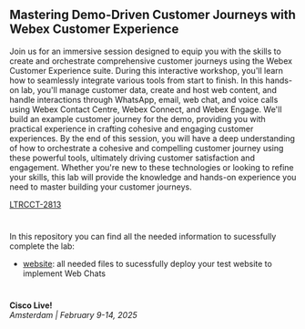 ## Mastering Demo-Driven Customer Journeys with Webex Customer Experience

Join us for an immersive session designed to equip you with the skills to create and orchestrate comprehensive customer journeys using the Webex Customer Experience suite. During this interactive workshop, you'll learn how to seamlessly integrate various tools from start to finish. In this hands-on lab, you'll manage customer data, create and host web content, and handle interactions through WhatsApp, email, web chat, and voice calls using Webex Contact Centre, Webex Connect, and Webex Engage. We'll build an example customer journey for the demo, providing you with practical experience in crafting cohesive and engaging customer experiences. By the end of this session, you will have a deep understanding of how to orchestrate a cohesive and compelling customer journey using these powerful tools, ultimately driving customer satisfaction and engagement. Whether you're new to these technologies or looking to refine your skills, this lab will provide the knowledge and hands-on experience you need to master building your customer journeys.

[LTRCCT-2813](https://www.ciscolive.com/emea/learn/session-catalog.html?search=Mastering%20Demo-Driven%20Customer%20Journeys%20with%20Webex%20Customer%20Experience#/)
#
In this repository you can find all the needed information to sucessfully complete the lab:

- [website](https://github.com/ChrisW0lf/CL-EMEA25-LTRCCT-2813/tree/main/website): all needed files to sucessfully deploy your test website to implement Web Chats
#
**Cisco Live!**\
_Amsterdam | February 9-14, 2025_
